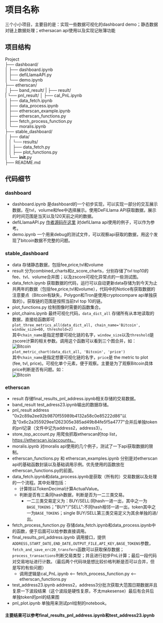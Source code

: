 <!--
 * @Author: caoyuwei e1349149@u.nus.edu
 * @Date: 2024-12-27 14:45:04
 * @LastEditors: caoyuwei e1349149@u.nus.edu
 * @LastEditTime: 2024-12-27 17:40:45
 * @FilePath: \Project\README.md
-->
# 项目名称

三个小小项目，主要目的是：实现一些数据可视化的dashboard demo；静态数据对链上数据处理；ethersacan api使用以及实现记账簿功能

## 项目结构

Project  
├── dashboard/  
│   ├── dashboard.ipynb  
│   ├── defiLlamaAPI.py  
│   └── demo.ipynb  
├── etherscan/  
│   ├── band_result/
|   ├── result/  
|   └── pnl_result/
│   ├── cal_PnL.ipynb  
│   ├── data_fetch.ipynb  
│   ├── data_process.ipynb  
│   ├── etherscan_example.ipynb  
│   ├── etherscan_functions.py  
│   ├── fetch_process_function.py  
│   └── moralis.ipynb  
├── stable_dashboard/  
│   ├── data/  
│   │   └── results/  
│   │       ├── data_fetch.py  
│   │       ├── plot_functions.py  
│   └── __init__.py  
├── README.md  

## 代码细节

### dashboard  

* dashboard.ipynb 是dashboard的一个初步实现，可以实现一部分的交互展示数据，在tvl，volume和fee中选择展示。使用DeFiLlama API获取数据，展示的时间范围是当天以及120天前之间的数据。
* defiLlamaAPI.py [作者源码在这里]([URL](https://github.com/AdamGetbags/defiLlamaAPI) "源码") 对defiLlama api使用的例子，可以作为参考。
* demo.ipynb 一个用来debug的测试文件，可以观察api获取的数据，用这个发现了bitcoin数据不完整的问题。

### stable_dashboard

* data 存储静态数据，包括fee,price,tvl和volume
* result 分为combined_charts和z_score_charts，分别存储了tvl top10的fee、tvl、volume合并图；以及zscore可视化异常点的一些测试图。
* data_fetch.ipynb 获取数据的代码，运行可以自动更新data存储为到今天为止共两年的数据（包括fee,price,tvl和volume），代码中的Notice有获取数据的注意要点（Bitcoin有缺失，Polygon和Tron是使用cryptocompare api单独获取的）。获取链的范围是按照当前tvl top 10的链。
* plot_functions.py 绘制图像时需要的函数集合。
* plot_chains.ipynb 最终可视化代码，`data_dict_all` 存储所有从本地读取的数据，直接给函数即可  
`plot_three_metrics_all(data_dict_all, chain_name='Bitcoin', window_size=60, threshold=2)`  
其中`chain_name`是指定想要可视化链的名字，`window_size`以及`threshold`是zscore计算的相关参数。调用这个函数可以看到三个图合并，如：  
![Bitcoin](C:\Users\YuweiCao\Documents\GitHub\Project\Project\stable_dashboard\results\z_score_charts\Bitcoin_3.png "Bitcoin")  
`plot_metric_chart(data_dict_all, 'Bitcoin', 'price')`  
其中`chain_name`是指定想要可视化链的名字，`price`是 the metric to plot (fee, tvl, price)。可视化单个元素，便于观察。主要是为了观察Bitcoin具体price判断是否有问题。如：  
![Bitcoin](C:\Users\YuweiCao\Documents\GitHub\Project\Project\stable_dashboard\results\z_score_charts\bitcoin_price.png "Bitcoin")  

### etherscan

* result 存储final_results_pnl_address.ipynb相关存储的交易数据。
* band_result test_adress23.ipynb输出的数据存储。
* pnl_result address "0x2c89a2ee92b9870f55989b4132a58c0e85222d86"以及"0x6c2a355929ee1262305e385ad49b84fe5f5a4777"合并后单独token的pnl记录（文件中记为address2，address3）。
* store_top_account.py 用爬虫抓取etherscan的top list，https://etherscan.io/accounts。
* moralis.ipynb 对moralis api使用的几个例子，测试了一下api获取数据的限制。
* etherscan_functions.py 和 etherscan_examples.ipynb 分别是对etherscan api的基础函数封装以及基础调用示例。优先使用的函数放在etherscan_functions.py的前面。
* data_fetch.ipynb和data_process.ipynb是获取（所有的）交易数据以及处理的一个流程。其中处理包括：
  * 计算除以TokenDecimal计算ActualValue。
  * 判断是否有三条同hash数据，判断是否为一二三类交易。
    * 一二三类交易定义为：BUY/SELL:同hash一进一出，其中之一为`BASE_TOKENS`；"BUY"/"SELL":不同hash相邻一进一出，token其中之一为`BASE_TOKENS`；single BUY/SELL第三类交易定义为其余单独的进/出。
* fetch_process_function.py 存储data_fetch.ipynb和data_process.ipynb中的函数，便于后面可以给参数直接调用。
* final_results_pnl_address.ipynb 调用接口，提供`ADDRESS,START_DATE,END_DATE,OUTPUT_FILE,API_KEY,BASE_TOKENS`参数，`fetch_and_save_erc20_transfers`函数可以获取保存数据；`process_transactions`判断交易类型；并且进行初步PnL计算；最后一段代码对交易地址进行计数。（最后两个代码块是想比较价格判断是否可以合并，但是写的有些问题）
  * 调用逻辑是cal_PnL.ipynb <-- fetch_process_function.py <-- etherscan_functions.py
* test_address23.ipynb address2，address3分批次获取大范围日期数据并且复原一下波段结果（这个波段是硬性复原，不太makesense）最后有合并后单独token的pnl的结果图
* pnl_plot.ipynb 单独用来测试pnl绘制的notebook。

#### 主要结果可以参考final_results_pnl_address.ipynb和test_address23.ipynb
